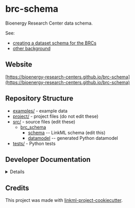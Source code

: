 # brc-schema

Bioenergy Research Center data schema.

See:

- [creating a dataset schema for the BRCs](https://docs.google.com/presentation/d/1Z7pq7JxbSkuKMhfWMPGPwbMKrysbqfyVnhvWDxqhy9U/edit#slide=id.p)
- [other background](https://docs.google.com/document/d/1H8fQ7IiCI_SASYuKNQElcpcPzfgHSrXMz8kwLfSWKvw/edit)

## Website

[https://bioenergy-research-centers.github.io/brc-schema](https://bioenergy-research-centers.github.io/brc-schema)

## Repository Structure

* [examples/](examples/) - example data
* [project/](project/) - project files (do not edit these)
* [src/](src/) - source files (edit these)
  * [brc_schema](src/brc_schema)
    * [schema](src/brc_schema/schema) -- LinkML schema
      (edit this)
    * [datamodel](src/brc_schema/datamodel) -- generated
      Python datamodel
* [tests/](tests/) - Python tests

## Developer Documentation

<details>
Use the `make` command to generate project artefacts:

* `make all`: make everything
* `make deploy`: deploys site
</details>

## Credits

This project was made with
[linkml-project-cookiecutter](https://github.com/linkml/linkml-project-cookiecutter).

